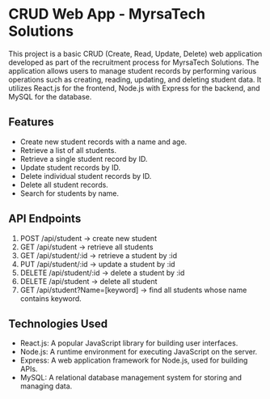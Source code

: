 # CRUD Web App - MyrsaTech Solutions

This project is a basic CRUD (Create, Read, Update, Delete) web application developed as part of the recruitment process for MyrsaTech Solutions. The application allows users to manage student records by performing various operations such as creating, reading, updating, and deleting student data. It utilizes React.js for the frontend, Node.js with Express for the backend, and MySQL for the database.

## Features

- Create new student records with a name and age.
- Retrieve a list of all students.
- Retrieve a single student record by ID.
- Update student records by ID.
- Delete individual student records by ID.
- Delete all student records.
- Search for students by name.

## API Endpoints

1. POST /api/student -> create new student
2. GET /api/student -> retrieve all students
3. GET /api/student/:id -> retrieve a student by :id
4. PUT /api/student/:id -> update a student by :id
5. DELETE /api/student/:id -> delete a student by :id
6. DELETE /api/student -> delete all student
7. GET /api/student?Name=[keyword] -> find all students whose name contains keyword.

## Technologies Used

- React.js: A popular JavaScript library for building user interfaces.
- Node.js: A runtime environment for executing JavaScript on the server.
- Express: A web application framework for Node.js, used for building APIs.
- MySQL: A relational database management system for storing and managing data.
